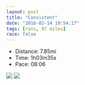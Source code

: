 ```yaml
---
layout: post
title: "Consistent"
date: "2018-02-14 19:54:17"
tags: [runs, 07 miles]
race: false
---
```

<ul>
 <li>Distance: 7.85mi</li>
 <li>Time: 1h03m35s</li>
 <li>Pace: 08:06</li>
</ul>

<img src='https://maps.googleapis.com/maps/api/staticmap?maptype=roadmap&path=enc:m{hwFbocbMCgAsMtAwH`M{`@v{@_AdHkIjKie@fgAyIlMyWpl@mYblA_Cx@eJf_@c^deBh@VhMyo@xBwH|@TgCaBEiEua@oK_t@oHiNpLuUdEkGdQi@jEbEpDqD|LbNfHeAhE|EjDm@nD&key=AIzaSyC1MId7bFpkLXNAaYhBSTb8jLyiSqzbDtM&size=800x800&markers=color:yellow|label:S|40.68295,-73.9149&markers=color:green|label:F|40.733650000000004,-73.98597000000001'>

<img src='https://dgtzuqphqg23d.cloudfront.net/Mx3if1M_1qU7wDwlFxbWHj4IY-RurK3574zrcfUlQAY-577x768.jpg'>
